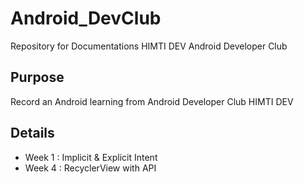 # Android_DevClub
Repository for Documentations HIMTI DEV Android Developer Club

## Purpose
Record an Android learning from Android Developer Club HIMTI DEV

## Details
- Week 1 : Implicit & Explicit Intent
- Week 4 : RecyclerView with API